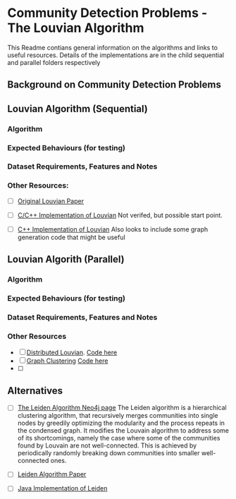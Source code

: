 # Community Detection Problems - The Louvian Algorithm
This Readme contians general information on the algorithms and links to useful resources. Details of the implementations are in the child sequential and parallel folders respectively

## Background on Community Detection Problems

## Louvian Algorithm (Sequential)

### Algorithm

### Expected Behaviours (for testing)

### Dataset Requirements, Features and Notes

### Other Resources: 
- [ ] [Original Louvian Paper](https://github.com/osullik/summer2023/blob/main/Papers/bibliography/reference_papers/Blondel2008.pdf)
- [ ] [C/C++ Implementation of Louvian](https://sourceforge.net/projects/louvain/) Not verifed, but possible start point. 
- [ ] [C++ Implementation of Louvian](https://github.com/ECP-ExaGraph/vite) Also looks to include some graph generation code that might be useful


## Louvian Algorith (Parallel)

### Algorithm

### Expected Behaviours (for testing)

### Dataset Requirements, Features and Notes

### Other Resources

 - [ ] [Distributed Louvian](https://github.com/osullik/summer2023/blob/main/Papers/bibliography/reference_papers/Ghosh2018.pdf). [Code here](https://github.com/ECP-ExaGraph/vite)
 - [ ] [Graph Clustering](https://github.com/osullik/summer2023/blob/main/Papers/bibliography/reference_papers/Ghosh2019.pdf) [Code here](https://github.com/ECP-ExaGraph/vite)
 - [ ] 


## Alternatives

- [ ] [The Leiden Algorithm Neo4j page](https://neo4j.com/docs/graph-data-science/current/algorithms/leiden/#:~:text=The%20Leiden%20algorithm%20is%20an,modularity%20score%20for%20each%20community.) The Leiden algorithm is a hierarchical clustering algorithm, that recursively merges communities into single nodes by greedily optimizing the modularity and the process repeats in the condensed graph. It modifies the Louvain algorithm to address some of its shortcomings, namely the case where some of the communities found by Louvain are not well-connected. This is achieved by periodically randomly breaking down communities into smaller well-connected ones.

- [ ] [Leiden Algorithm Paper](https://github.com/osullik/summer2023/blob/main/Papers/bibliography/reference_papers/Traag2019.pdf)

- [ ] [Java Implementation of Leiden](https://github.com/CWTSLeiden/networkanalysis)